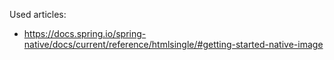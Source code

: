 Used articles:

- https://docs.spring.io/spring-native/docs/current/reference/htmlsingle/#getting-started-native-image